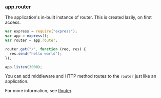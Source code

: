 <h3 id='app.router'>app.router</h3>

The application's in-built instance of router. This is created lazily, on first access.

```js
var express = require("express");
var app = express();
var router = app.router;

router.get("/", function (req, res) {
  res.send("hello world");
});

app.listen(3000);
```

You can add middleware and HTTP method routes to the `router` just like an application.

For more information, see [Router](#router).
